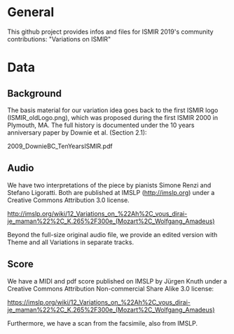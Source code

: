 # General 

This github project provides infos and files for ISMIR 2019's community contributions: "Variations on ISMIR"

# Data

## Background

The basis material for our variation idea goes back to the first ISMIR logo (ISMIR_oldLogo.png), which was proposed during the first ISMIR 2000 in Plymouth, MA. The full history is documented under the 10 years anniversary paper by Downie et al. (Section 2.1):

2009_DownieBC_TenYearsISMIR.pdf


## Audio

We have two interpretations of the piece by pianists Simone Renzi and Stefano Ligoratti. Both are published at IMSLP (http://imslp.org) under a Creative Commons Attribution 3.0 license.

http://imslp.org/wiki/12_Variations_on_%22Ah%2C_vous_dirai-je_maman%22%2C_K.265%2F300e_(Mozart%2C_Wolfgang_Amadeus)

Beyond the full-size original audio file, we provide an edited version with Theme and all Variations in separate tracks.

## Score

We have a MIDI and pdf score published on IMSLP by Jürgen Knuth under a Creative Commons Attribution Non-commercial Share Alike 3.0 license:

https://imslp.org/wiki/12_Variations_on_%22Ah%2C_vous_dirai-je_maman%22%2C_K.265%2F300e_(Mozart%2C_Wolfgang_Amadeus)

Furthermore, we have a scan from the facsimile, also from IMSLP.
